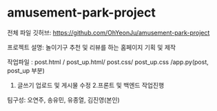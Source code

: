# amusement-park-project

전체 파일 깃허브: https://github.com/OhYeonJu/amusement-park-project

프로젝트 설명: 놀이기구 추천 및 리뷰를 하는 홈페이지 기획 및 제작


작업파일 : post.html / post_up.html/ post.css/ post_up.css /app.py(post, post_up 부분) 
1. 글쓰기 업로드 및 게시물 수정
2.프론트 및 백엔드 작업진행

팀구성: 오연주, 송유민, 유종열, 김진영(본인)
